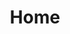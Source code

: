 ---
layout: home
title: Home

hero:
  name: N Notes
  text: 一个切图师枯燥的切图日志。
  tagline: 是的，这是一个博客网站。
  image:
    src: /logo.svg
    alt: VitePress
  actions:
    - theme: brand
      text: 组队探索（4 体力）
      link: /notes/ac!ac!ac!/0004-median-of-two-sorted-arrays.html
    - theme: alt
      text: 单人探索（6 体力）
      link: https://github.com/boring-plans/n-notes

features:
  - title: Boring Plans
    details: 一些 Pet Projects 的开发日志。
  - title: Cheap Talks
    details: 又叫「程序员物语」。写程序以前, 他是个诗人。
  - title: Notes - AC!AC!AC!
    details: 主要是 LeetCode 刷题。
  - title: Notes - 掉落
    details: 比如丘丘胶、蝙蝠翅膀、禽肉等等。
  - title: Notes - 军体拳
    details: 天下绝学千千万，军体神拳只此般。
  - title: Notes - Quick Start
    details: 快速了解。
  - title: Notes - Stereotyped
    details: 顾名思义，有趣的八股文。
  - title: Notes - 那些杀不死我的
    details: 记录了一些, 偶尔迫不得已而探索的一些过时、冷门或无趣的技术, 很显然用了尼大师的典, 「What Doesn't Kill You Makes You Stronger」。
  - title: Notes - Unity 学习笔记
    details: 新开一坑。Unity 人人都玩，不玩才怪。
---
